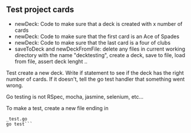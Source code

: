 ## Test project cards


* newDeck: Code to make sure that a deck is created with x number of cards
* newDeck: Code to make sure that the first card is an Ace of Spades
* newDeck: Code to make sure that the last card is a four of clubs
* saveToDeck and newDeckFromFile: delete any files in current working directory with the name "decktesting", create a deck, save to file, load from file, assert deck lenght ..



Test create a new deck. Write if statement
to see if the deck has the right number of cards. 
If it doesn't, tell the go test handler that something went wrong.

Go testing is not RSpec, mocha, jasmine, selenium, etc...

To make a test, create a new file ending in 
```
_test.go
go test```


